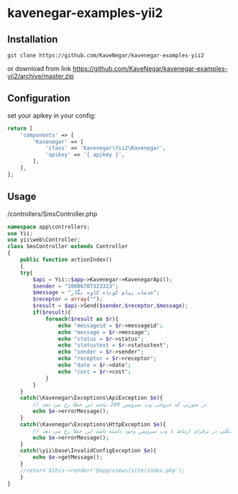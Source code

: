 # kavenegar-examples-yii2
Installation
-----
```
git clone https://github.com/KaveNegar/kavenegar-examples-yii2
```
or download from link
https://github.com/KaveNegar/kavenegar-examples-yii2/archive/master.zip


Configuration
-----
set your apikey in your config:
```php
return [
	'components' => [
		'Kavenegar' => [
			'class' => 'Kavenegar\Yii2\Kavenegar',
			'apikey' => '{ apikey }',
		],
	],
];
```

Usage
-----
/controllers/SmsController.php
```php
namespace app\controllers;
use Yii;
use yii\web\Controller;
class SmsController extends Controller
{
    public function actionIndex()
    {	
	try{
		$api = Yii::$app->Kavenegar->KavenegarApi();
		$sender = "10006707323323";
		$message = "خدمات پیام کوتاه کاوه نگار";
		$receptor = array("");
		$result = $api->Send($sender,$receptor,$message);
		if($result){
			foreach($result as $r){
				echo "messageid = $r->messageid";
				echo "message = $r->message";
				echo "status = $r->status";
				echo "statustext = $r->statustext";
				echo "sender = $r->sender";
				echo "receptor = $r->receptor";
				echo "date = $r->date";
				echo "cost = $r->cost";
			}       
		}
	}
	catch(\Kavenegar\Exceptions\ApiException $e){
		// در صورتی که خروجی وب سرویس 200 نباشد این خطا رخ می دهد
		echo $e->errorMessage();
	}
	catch(\Kavenegar\Exceptions\HttpException $e){
		// در زمانی که مشکلی در برقرای ارتباط با وب سرویس وجود داشته باشد این خطا رخ می دهد
		echo $e->errorMessage();
	}
	catch(\yii\base\InvalidConfigException $e){
		echo $e->getMessage();
	}	
	//return $this->render('@app/views/site/index.php');   
	}  
}
```
